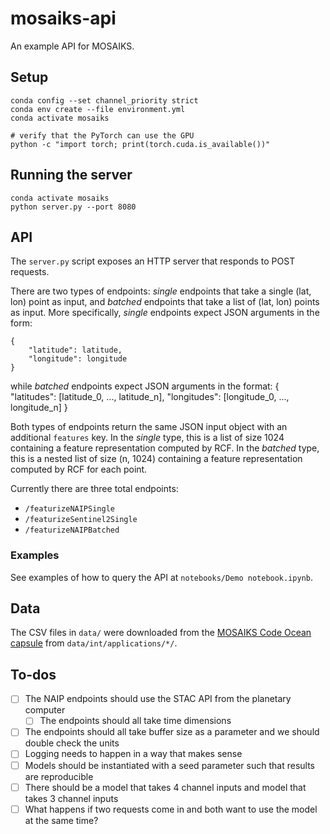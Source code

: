# mosaiks-api

An example API for MOSAIKS.


## Setup

```
conda config --set channel_priority strict
conda env create --file environment.yml
conda activate mosaiks

# verify that the PyTorch can use the GPU
python -c "import torch; print(torch.cuda.is_available())"
```


## Running the server

```
conda activate mosaiks
python server.py --port 8080
```


## API

The `server.py` script exposes an HTTP server that responds to POST requests.

There are two types of endpoints: *single* endpoints that take a single (lat, lon) point as input, and *batched* endpoints that take a list of (lat, lon) points as input.
More specifically, *single* endpoints expect JSON arguments in the form:
```
{
    "latitude": latitude,
    "longitude": longitude
}
```

while *batched* endpoints expect JSON arguments in the format:
{
    "latitudes": [latitude_0, ..., latitude_n],
    "longitudes": [longitude_0, ..., longitude_n]
}

Both types of endpoints return the same JSON input object with an additional `features` key.
In the *single* type, this is a list of size 1024 containing a feature representation computed by RCF.
In the *batched* type, this is a nested list of size (n, 1024) containing a feature representation computed by RCF for each point.


Currently there are three total endpoints:
- `/featurizeNAIPSingle`
- `/featurizeSentinel2Single`
- `/featurizeNAIPBatched`


### Examples

See examples of how to query the API at `notebooks/Demo notebook.ipynb`.


## Data

The CSV files in `data/` were downloaded from the [MOSAIKS Code Ocean capsule](https://codeocean.com/capsule/6456296/tree/v2) from `data/int/applications/*/`.


## To-dos

- [ ] The NAIP endpoints should use the STAC API from the planetary computer
    - [ ] The endpoints should all take time dimensions
- [ ] The endpoints should all take buffer size as a parameter and we should double check the units
- [ ] Logging needs to happen in a way that makes sense
- [ ] Models should be instantiated with a seed parameter such that results are reproducible
- [ ] There should be a model that takes 4 channel inputs and model that takes 3 channel inputs
- [ ] What happens if two requests come in and both want to use the model at the same time?